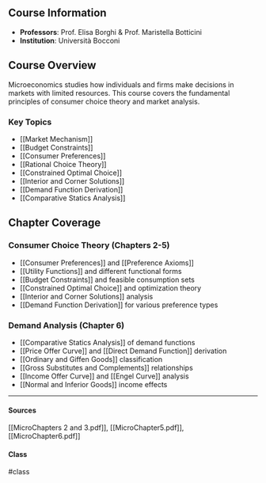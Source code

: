 ## Course Information
- **Professors**: Prof. Elisa Borghi & Prof. Maristella Botticini
- **Institution**: Università Bocconi

## Course Overview
Microeconomics studies how individuals and firms make decisions in markets with limited resources. This course covers the fundamental principles of consumer choice theory and market analysis.

### Key Topics
- [[Market Mechanism]]
- [[Budget Constraints]]
- [[Consumer Preferences]]
- [[Rational Choice Theory]]
- [[Constrained Optimal Choice]]
- [[Interior and Corner Solutions]]
- [[Demand Function Derivation]]
- [[Comparative Statics Analysis]]
## Chapter Coverage

### Consumer Choice Theory (Chapters 2-5)
- [[Consumer Preferences]] and [[Preference Axioms]]
- [[Utility Functions]] and different functional forms
- [[Budget Constraints]] and feasible consumption sets  
- [[Constrained Optimal Choice]] and optimization theory
- [[Interior and Corner Solutions]] analysis
- [[Demand Function Derivation]] for various preference types

### Demand Analysis (Chapter 6)
- [[Comparative Statics Analysis]] of demand functions
- [[Price Offer Curve]] and [[Direct Demand Function]] derivation
- [[Ordinary and Giffen Goods]] classification
- [[Gross Substitutes and Complements]] relationships
- [[Income Offer Curve]] and [[Engel Curve]] analysis
- [[Normal and Inferior Goods]] income effects

---
#### Sources
[[MicroChapters 2 and 3.pdf]], [[MicroChapter5.pdf]], [[MicroChapter6.pdf]]
#### Class
#class